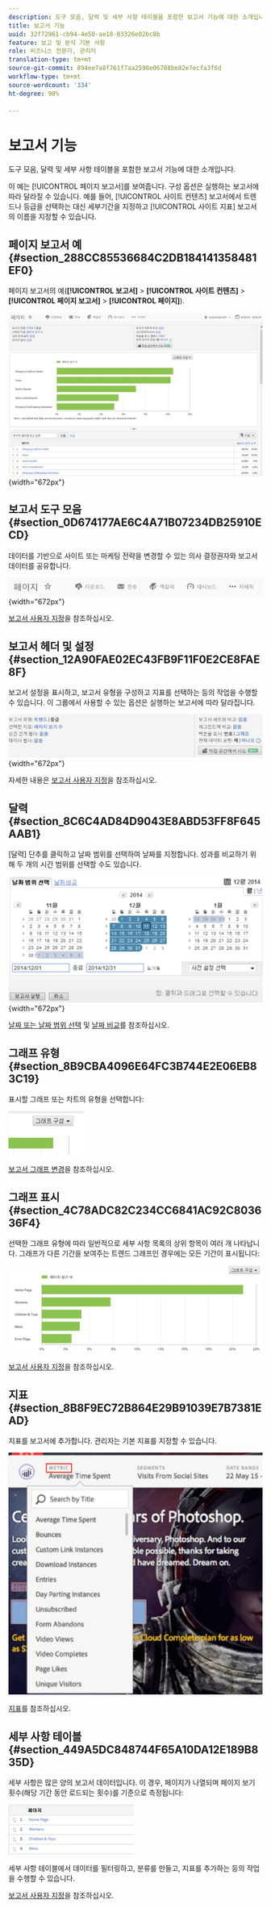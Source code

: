 ```yaml
---
description: 도구 모음, 달력 및 세부 사항 테이블을 포함한 보고서 기능에 대한 소개입니다.
title: 보고서 기능
uuid: 32f72961-cb94-4e50-ae18-03326e02bc8b
feature: 보고 및 분석 기본 사항
role: 비즈니스 전문가, 관리자
translation-type: tm+mt
source-git-commit: 894ee7a8f761f7aa2590e06708be82e7ecfa3f6d
workflow-type: tm+mt
source-wordcount: '334'
ht-degree: 98%

---
```



# 보고서 기능

도구 모음, 달력 및 세부 사항 테이블을 포함한 보고서 기능에 대한 소개입니다.

이 예는 [!UICONTROL 페이지 보고서]를 보여줍니다. 구성 옵션은 실행하는 보고서에 따라 달라질 수 있습니다. 예를 들어, [!UICONTROL 사이트 컨텐츠] 보고서에서 트렌드나 등급을 선택하는 대신 세부기간을 지정하고 [!UICONTROL 사이트 지표] 보고서의 이름을 지정할 수 있습니다.

## 페이지 보고서 예 {#section_288CC85536684C2DB184141358481EF0}

페이지 보고서의 예(**[!UICONTROL 보고서]** > **[!UICONTROL 사이트 컨텐츠]** > **[!UICONTROL 페이지 보고서]** > **[!UICONTROL 페이지]**).

![](assets/pages_report.png){width=&quot;672px&quot;}

## 보고서 도구 모음 {#section_0D674177AE6C4A71B07234DB25910ECD}

데이터를 기반으로 사이트 또는 마케팅 전략을 변경할 수 있는 의사 결정권자와 보고서 데이터를 공유합니다.

![](assets/toolbar.png){width=&quot;672px&quot;}

[보고서 사용자 지정](/help/analyze/reports-analytics/reports-customize/customizing-reports-overview.md)을 참조하십시오.

## 보고서 헤더 및 설정 {#section_12A90FAE02EC43FB9F11F0E2CE8FAE8F}

보고서 설정을 표시하고, 보고서 유형을 구성하고 지표를 선택하는 등의 작업을 수행할 수 있습니다. 이 그룹에서 사용할 수 있는 옵션은 실행하는 보고서에 따라 달라집니다. 

![](assets/settings_header.png){width=&quot;672px&quot;}

자세한 내용은 [보고서 사용자 지정](/help/analyze/reports-analytics/reports-customize/customizing-reports-overview.md)을 참조하십시오.

## 달력 {#section_8C6C4AD84D9043E8ABD53FF8F645AAB1}

[달력] 단추를 클릭하고 날짜 범위를 선택하여 날짜를 지정합니다. 성과를 비교하기 위해 두 개의 시간 범위를 선택할 수도 있습니다.

![](assets/calendar_large.png){width=&quot;672px&quot;}

[날짜 또는 날짜 범위 선택](/help/analyze/reports-analytics/reports-customize/customizing-reports-overview.md) 및 [날짜 비교](/help/analyze/reports-analytics/reports-customize/customizing-reports-overview.md)를 참조하십시오.

## 그래프 유형 {#section_8B9CBA4096E64FC3B744E2E06EB83C19}

표시할 그래프 또는 차트의 유형을 선택합니다:

![](assets/graph_type.png)

[보고서 그래프 변경](/help/analyze/reports-analytics/reports-customize/t-reports-graphs.md)을 참조하십시오.

## 그래프 표시 {#section_4C78ADC82C234CC6841AC92C803636F4}

선택한 그래프 유형에 따라 일반적으로 세부 사항 목록의 상위 항목이 여러 개 나타납니다. 그래프가 다른 기간을 보여주는 트렌드 그래프인 경우에는 모든 기간이 표시됩니다:

![](assets/graph.png)

[보고서 사용자 지정](/help/analyze/reports-analytics/reports-customize/customizing-reports-overview.md)을 참조하십시오.

## 지표 {#section_8B8F9EC72B864E29B91039E7B7381EAD}

지표를 보고서에 추가합니다. 관리자는 기본 지표를 지정할 수 있습니다.

![](assets/metrics.png)

[지표](/help/analyze/reports-analytics/metrics.md)를 참조하십시오.

## 세부 사항 테이블 {#section_449A5DC848744F65A10DA12E189B835D}

세부 사항은 많은 양의 보고서 데이터입니다. 이 경우, 페이지가 나열되며 페이지 보기 횟수(해당 기간 동안 로드되는 횟수)를 기준으로 측정됩니다:

![](assets/detail.png)

세부 사항 테이블에서 데이터를 필터링하고, 분류를 만들고, 지표를 추가하는 등의 작업을 수행할 수 있습니다.

[보고서 사용자 지정](/help/analyze/reports-analytics/reports-customize/customizing-reports-overview.md)을 참조하십시오.
